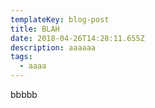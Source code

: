 ```yaml
---
templateKey: blog-post
title: BLAH
date: 2018-04-26T14:28:11.655Z
description: aaaaaa
tags:
  - aaaa
---
```

bbbbb
